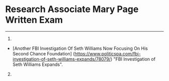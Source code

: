 # Research Associate Mary Page Written Exam
___
1. <br>
* [Another FBI Investigation Of Seth Williams Now Focusing On His Second Chance Foundation] (https://www.politicspa.com/fbi-investigation-of-seth-williams-expands/78079/) "FBI Investigation of Seth Williams Expands". <br>
2. 

